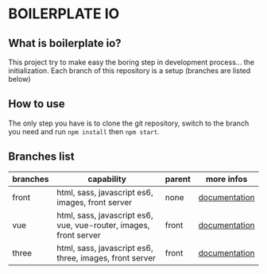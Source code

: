 # BOILERPLATE IO

## What is boilerplate io?
This project try to make easy the boring step in development process... the initialization.
Each branch of this repository is a setup (branches are listed below)

## How to use
The only step you have is to clone the git repository, switch to the branch you need and run `npm install` then `npm start`.

## Branches list

| branches | capability                                                        | parent   | more infos                                                                                |
| -------- | ----------------------------------------------------------------- | -------- | ----------------------------------------------------------------------------------------- |
| front    | html, sass, javascript es6, images, front server                  | none     | [documentation](https://github.com/JordanDelcros/boilerplate-io/tree/front#documentation) |
| vue      | html, sass, javascript es6, vue, vue-router, images, front server | front    | [documentation](https://github.com/JordanDelcros/boilerplate-io/tree/vue#documentation)   |
| three    | html, sass, javascript es6, three, images, front server           | front    | [documentation](https://github.com/JordanDelcros/boilerplate-io/tree/three#documentation) |